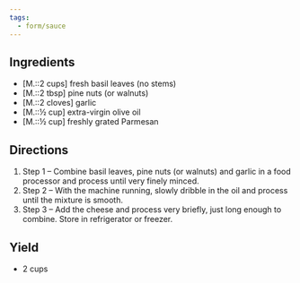 ```yaml
---
tags:
  - form/sauce
---
```


## Ingredients
- [M.::2 cups] fresh basil leaves (no stems)
- [M.::2 tbsp] pine nuts (or walnuts)
- [M.::2 cloves] garlic
- [M.::½ cup] extra-virgin olive oil
- [M.::½ cup] freshly grated Parmesan

## Directions
1. Step 1 – Combine basil leaves, pine nuts (or walnuts) and garlic in a food processor and process until very finely minced.
2. Step 2 – With the machine running, slowly dribble in the oil and process until the mixture is smooth.
3. Step 3 – Add the cheese and process very briefly, just long enough to combine. Store in refrigerator or freezer.

## Yield
- 2 cups